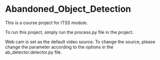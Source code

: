 # Abandoned_Object_Detection

This is a course project for ITSS module.

To run this project, simply run the process.py file in the project.

Web cam is set as the default video source. To change the source, please change the parameter according to the options in the ab_detector.detector.py file.
